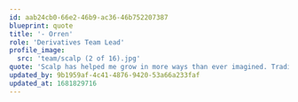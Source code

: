 ```yaml
---
id: aab24cb0-66e2-46b9-ac36-46b752207387
blueprint: quote
title: '- Orren'
role: 'Derivatives Team Lead'
profile_image:
  src: 'team/scalp (2 of 16).jpg'
quote: 'Scalp has helped me grow in more ways than ever imagined. Trading is demanding, it’ll challenge and humble you, but with the correct discipline, it will reward you.  Scalp Trade is with you through those valley lows and mountain highs because everyone is family at Scalp Trade.'
updated_by: 9b1959af-4c41-4876-9420-53a66a233faf
updated_at: 1681829716
---
```

